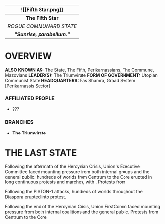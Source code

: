 
|     ![[Fifth Star.png]]      |
| :--------------------------: |
|      **The Fifth Star**      |
|   *ROGUE COMMUNARD STATE*    |
| ***"Sunrise, parabellum."*** |
# **OVERVIEW**
**ALSO KNOWN AS:** The State, The Fifth, Perikarnassians, The Commune, Mazovians
**LEADER(S):** The Triumvirate
**FORM OF GOVERNMENT:** Utopian Communist State
**HEADQUARTERS:** Ras Shamra, Graad System [Perikarnassis Sector]

### **AFFILIATED PEOPLE**
- ???

### **BRANCHES**
- **The Triumvirate**


# **THE LAST STATE**


Following the aftermath of the Hercynian Crisis, Union's Executive Committee faced mounting pressure from both internal groups and the general public; hundreds of worlds from Centrum to the Core erupted in long continuous protests and marches, with . Protests from 

Following the PISTON-1 attacks, hundreds of worlds throughout the Diaspora erupted into protest. 



Following the end of the Hercynian Crisis, Union FirstComm faced mounting pressure from both internal coalitions and the general public. Protests from Centrum to the Core 

